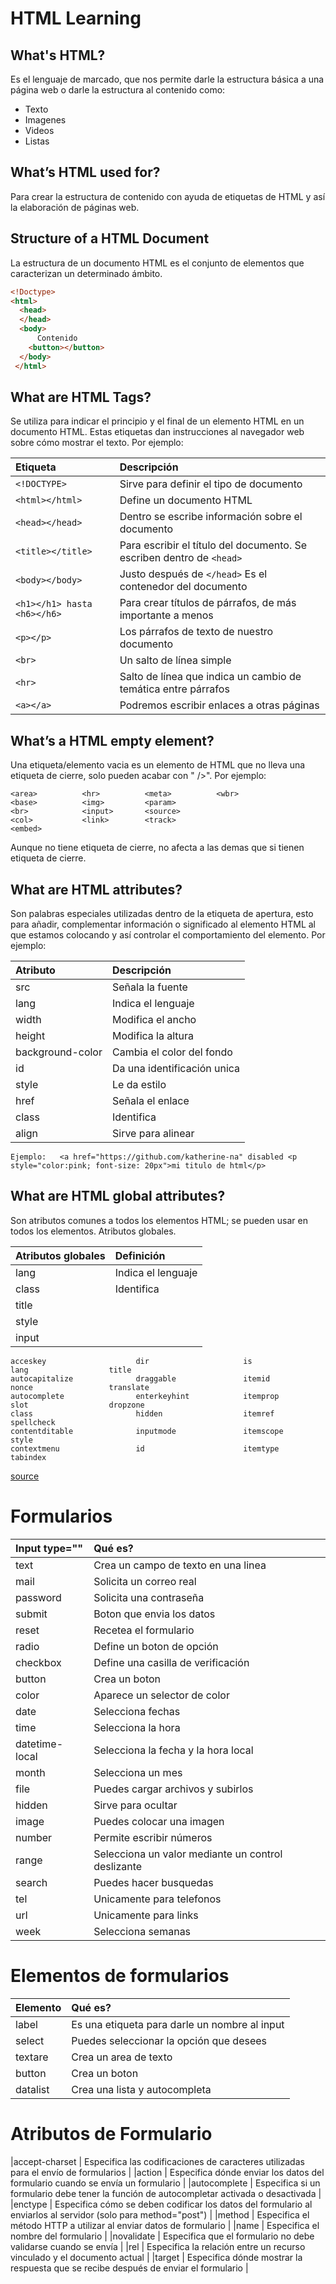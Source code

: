 # HTML Learning
## What's HTML?
Es el lenguaje de marcado, que nos permite darle la estructura básica a una página web o darle la estructura al contenido como:
- Texto
- Imagenes 
- Videos
- Listas

## What’s HTML used for?
Para crear la estructura de contenido con ayuda de etiquetas de HTML y así la elaboración de páginas web.

## Structure of a HTML Document
La estructura de un documento HTML es el conjunto de elementos que caracterizan un determinado ámbito.
``` html 
<!Doctype>
<html>
  <head>
  </head>
  <body>
      Contenido
    <button></button>
  </body>
 </html>
```

## What are HTML Tags?
Se utiliza para indicar el principio y el final de un elemento HTML en un documento HTML. Estas etiquetas dan instrucciones al navegador web sobre cómo mostrar el texto. Por ejemplo:

| Etiqueta       |                   Descripción                |
|:-----------   | :-------------                               |
|```<!DOCTYPE>```| Sirve para definir el tipo de documento|
|```<html></html>```|Define un documento HTML|
|```<head></head>```|Dentro se escribe información sobre el documento|
|```<title></title>```|Para escribir el título del documento. Se escriben dentro de ```<head>```|
|```<body></body>```|Justo después de ```</head>``` Es el contenedor del documento|
|```<h1></h1> hasta <h6></h6>```|Para crear títulos de párrafos, de más importante a menos|
|```<p></p>```|Los párrafos de texto de nuestro documento|
|```<br>```|Un salto de línea simple|
|```<hr>```|Salto de línea que indica un cambio de temática entre párrafos|
|```<a></a>```|Podremos escribir enlaces a otras páginas|

## What’s a HTML empty element?
Una etiqueta/elemento vacia es un elemento de HTML que no lleva una etiqueta de cierre, solo pueden acabar con " />". Por ejemplo:
```
<area>          <hr>          <meta>          <wbr>
<base>          <img>         <param>
<br>            <input>       <source>
<col>           <link>        <track>
<embed>
```
Aunque no tiene etiqueta de cierre, no afecta a las demas que si tienen etiqueta de cierre.

## What are HTML attributes?
Son palabras especiales utilizadas dentro de la etiqueta de apertura, esto para añadir, complementar información o significado al elemento HTML al que estamos colocando y así controlar el comportamiento del elemento. Por ejemplo:

| Atributo| Descripción|
| :-------| :--------- |
|src | Señala la fuente| 
|lang | Indica el lenguaje |
|width| Modifica el ancho |
|height| Modifica la altura |
|background-color| Cambia el color del fondo |
|id | Da una identificación unica |
|style | Le da estilo |
|href | Señala el enlace |
|class | Identifica |
|align | Sirve para alinear |
```
Ejemplo:   <a href="https://github.com/katherine-na" disabled <p style="color:pink; font-size: 20px">mi titulo de html</p>
```
## What are HTML global attributes?
Son atributos comunes a todos los elementos HTML; se pueden usar en todos los elementos. 
Atributos globales.

| Atributos globales | Definición |
| :--------- | :--------|
| lang | Indica el lenguaje |
| class | Identifica |
| title | 
| style |
| input |


```
acceskey                    dir                     is                  lang                  title
autocapitalize              draggable               itemid              nonce                 translate
autocomplete                enterkeyhint            itemprop            slot                  dropzone
class                       hidden                  itemref             spellcheck
contentditable              inputmode               itemscope           style
contextmenu                 id                      itemtype            tabindex

```
[source](https://www.htmlquick.com/es/reference/attributes.html#:~:text=Los%20atributos%20son%20un%20mecanismo,o%20configuraciones%20para%20los%20elementos)


# Formularios

| Input type="" | Qué es? |
| :-------  | :-------|
| text | Crea un campo de texto en una linea |
| mail | Solicita un correo real |
| password | Solicita una contraseña |
| submit | Boton que envia los datos |
| reset | Recetea el formulario |
| radio | Define un boton de opción |
| checkbox | Define una casilla de verificación |
| button | Crea un boton |
| color | Aparece un selector de color |
| date | Selecciona fechas |
| time | Selecciona la hora |
| datetime-local | Selecciona la fecha y la hora local |
| month | Selecciona un mes |
| file | Puedes cargar archivos y subirlos |
| hidden | Sirve para ocultar |
| image | Puedes colocar una imagen |
| number | Permite escribir números |
| range | Selecciona un valor mediante un control deslizante |
| search | Puedes hacer busquedas | 
| tel | Unicamente para telefonos |
| url | Unicamente para links |
| week | Selecciona semanas |

# Elementos de formularios 

| Elemento | Qué es? | 
| :----- | :----- |
| label | Es una etiqueta para darle un nombre al input |
| select | Puedes seleccionar la opción que desees |
| textare | Crea un area de texto |
| button | Crea un boton |
| datalist | Crea una lista y autocompleta |


# Atributos de Formulario

|accept-charset | Especifica las codificaciones de caracteres utilizadas para el envío de formularios |
|action | Especifica dónde enviar los datos del formulario cuando se envía un formulario |
|autocomplete | Especifica si un formulario debe tener la función de autocompletar activada o desactivada |
|enctype | Especifica cómo se deben codificar los datos del formulario al enviarlos al servidor (solo para method="post") |
|method | Especifica el método HTTP a utilizar al enviar datos de formulario |
|name | Especifica el nombre del formulario |
|novalidate | Especifica que el formulario no debe validarse cuando se envía |
|rel | Especifica la relación entre un recurso vinculado y el documento actual |
|target | Especifica dónde mostrar la respuesta que se recibe después de enviar el formulario |


